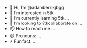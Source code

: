 - 👋 Hi, I’m @adamberrikjbgg
- 👀 I’m interested in 5tk
- 🌱 I’m currently learning 5tk ...
- 💞️ I’m looking to 5tkcollaborate on ...
- 📫 How to reach me ...
- 😄 Pronouns: ...
- ⚡ Fun fact: ...

<!---
adamberrikjbgg/adamberrikjbgg is a ✨ special ✨ repository because its `README.md` (this file) appears on your GitHub profile.
You can click the Preview link to take a look at your changes.
--->
